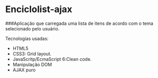 # Enciclolist-ajax
###Aplicação que carregada uma lista de itens de acordo com o tema selecionado pelo usuário. 

Tecnologias usadas: 
- HTML5
- CSS3: Grid layout.
- JavaScritp/EcmaScript 6:Clean code.
- Manipulação DOM
- AJAX puro
